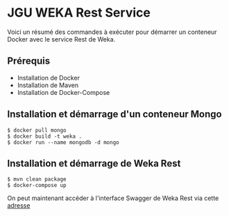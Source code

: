 # JGU WEKA Rest Service

Voici un résumé des commandes à exécuter pour démarrer un conteneur Docker avec le service Rest de Weka.

## Prérequis
- Installation de Docker
- Installation de Maven
- Installation de Docker-Compose

## Installation et démarrage d'un conteneur Mongo
```
$ docker pull mongo
$ docker build -t weka .
$ docker run --name mongodb -d mongo
```

## Installation et démarrage de Weka Rest
```
$ mvn clean package
$ docker-compose up

```

On peut maintenant accéder à l'interface Swagger de Weka Rest via cette [adresse](http://localhost:8080)
